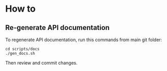 ---
---

# How to

## Re-generate API documentation

To regenerate API documentation, run this commands from main git folder:

    cd scripts/docs
    ./gen_docs.sh

Then review and commit changes.

